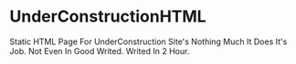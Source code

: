 # UnderConstructionHTML
Static HTML Page For UnderConstruction Site's
Nothing Much It Does It's Job. Not Even In Good Writed. Writed In 2 Hour.
